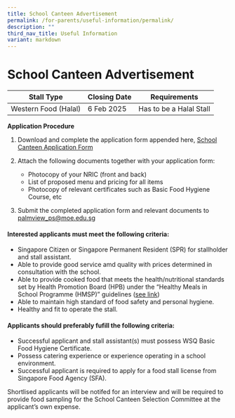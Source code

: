 ```yaml
---
title: School Canteen Advertisement
permalink: /for-parents/useful-information/permalink/
description: ""
third_nav_title: Useful Information
variant: markdown
---
```

# School Canteen Advertisement



| Stall Type | Closing Date | Requirements |
| -------- | -------- | -------- |
| Western Food (Halal)     | 6 Feb 2025     |    Has to be a Halal Stall   |

**Application Procedure**
1. Download and complete the application form appended here, [School Canteen Application Form](/files/Application_for_Canteen_Stall_FormBF7_250924.pdf)
2. Attach the following documents together with your application form:
    *   Photocopy of your NRIC (front and back)
    *   List of proposed menu and pricing for all items
    *   Photocopy of relevant certificates such as Basic Food Hygiene Course, etc

3. Submit the completed application form and relevant documents to palmview_ps@moe.edu.sg 

#### Interested applicants must meet the following criteria:
*   Singapore Citizen or Singapore Permanent Resident (SPR) for stallholder and stall assistant.
*   Able to provide good service amd quality with prices determined in consultation with the school.
*   Able to provide cooked food that meets the health/nutritional standards set by Health Promotion Board (HPB) under the “Healthy Meals in School Programme (HMSP)” guidelines ([see link](https://www.hpb.gov.sg/schools/school-programmes/healthy-meals-in-schools-programme))
*   Able to maintain high standard of food safety and personal hygiene.
*   Healthy and fit to operate the stall.

#### Applicants should preferably fufill the following criteria:
*   Successful applicant and stall assistant(s) must possess WSQ Basic Food Hygiene Certificate.
*   Possess catering experience or experience operating in a school environment.
*   Successful applicant is required to apply for a food stall license from Singapore Food Agency (SFA).

Shortlised applicants will be notifed for an interview and will be required to provide food sampling for the School Canteen Selection Committee at the applicant’s own expense.